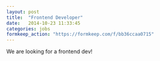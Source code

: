 ```yaml
---
layout: post
title:  "Frontend Developer"
date:   2014-10-23 11:33:45
categories: jobs
formkeep_action: "https://formkeep.com/f/bb36ccaa0715"
---
```

We are looking for a frontend dev!
